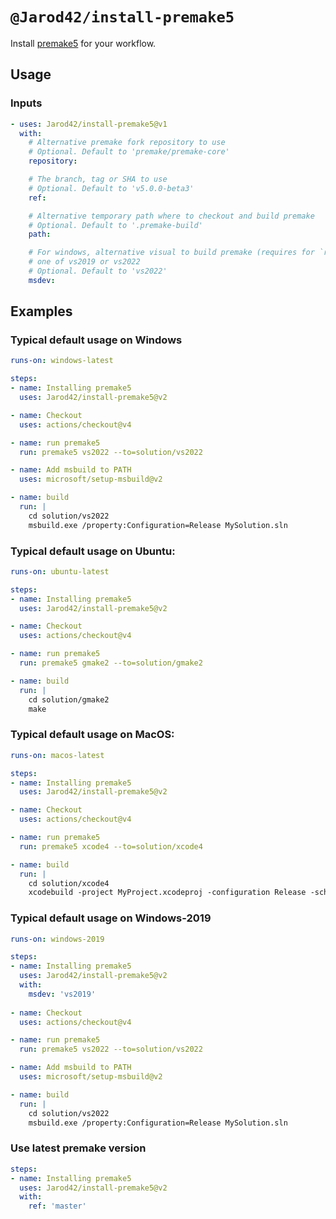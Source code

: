 # `@Jarod42/install-premake5`

Install [premake5](https://premake.github.io/) for your workflow.

## Usage

### Inputs

```yaml
- uses: Jarod42/install-premake5@v1
  with:
    # Alternative premake fork repository to use
    # Optional. Default to 'premake/premake-core'
    repository:

    # The branch, tag or SHA to use
    # Optional. Default to 'v5.0.0-beta3'
    ref:

    # Alternative temporary path where to checkout and build premake
    # Optional. Default to '.premake-build'
    path:

    # For windows, alternative visual to build premake (requires for `run-on windows-2019` to use `msdev: vs2019`)
    # one of vs2019 or vs2022
    # Optional. Default to 'vs2022'
    msdev:
```

## Examples

### Typical default usage on Windows
```yaml
runs-on: windows-latest

steps:
- name: Installing premake5
  uses: Jarod42/install-premake5@v2

- name: Checkout
  uses: actions/checkout@v4

- name: run premake5
  run: premake5 vs2022 --to=solution/vs2022

- name: Add msbuild to PATH
  uses: microsoft/setup-msbuild@v2

- name: build
  run: |
    cd solution/vs2022
    msbuild.exe /property:Configuration=Release MySolution.sln
```

### Typical default usage on Ubuntu:
```yaml
runs-on: ubuntu-latest

steps:
- name: Installing premake5
  uses: Jarod42/install-premake5@v2

- name: Checkout
  uses: actions/checkout@v4

- name: run premake5
  run: premake5 gmake2 --to=solution/gmake2

- name: build
  run: |
    cd solution/gmake2
    make
```

### Typical default usage on MacOS:
```yaml
runs-on: macos-latest

steps:
- name: Installing premake5
  uses: Jarod42/install-premake5@v2

- name: Checkout
  uses: actions/checkout@v4

- name: run premake5
  run: premake5 xcode4 --to=solution/xcode4

- name: build
  run: |
    cd solution/xcode4
    xcodebuild -project MyProject.xcodeproj -configuration Release -scheme MyProject build
```

### Typical default usage on Windows-2019
```yaml
runs-on: windows-2019

steps:
- name: Installing premake5
  uses: Jarod42/install-premake5@v2
  with:
    msdev: 'vs2019'
    
- name: Checkout
  uses: actions/checkout@v4

- name: run premake5
  run: premake5 vs2022 --to=solution/vs2022

- name: Add msbuild to PATH
  uses: microsoft/setup-msbuild@v2

- name: build
  run: |
    cd solution/vs2022
    msbuild.exe /property:Configuration=Release MySolution.sln
```

### Use latest premake version

```yaml
steps:
- name: Installing premake5
  uses: Jarod42/install-premake5@v2
  with:
    ref: 'master'
```
